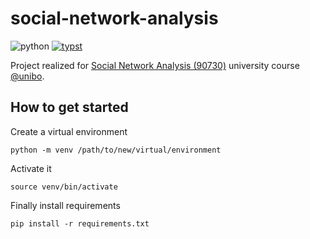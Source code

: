 # social-network-analysis

![python](https://img.shields.io/badge/Python-3776AB.svg?style=plain&logo=Python&logoColor=white)
[![typst](https://img.shields.io/badge/Typst-239DAD.svg?style=plain&logo=Typst&logoColor=white)](https://micheledinelli.github.io/sna/main.pdf)

Project realized for [Social Network Analysis (90730)](https://www.unibo.it/it/studiare/dottorati-master-specializzazioni-e-altra-formazione/insegnamenti/insegnamento/2024/477342) university course [@unibo](https://www.unibo.it/it).

## How to get started

Create a virtual environment

```console
python -m venv /path/to/new/virtual/environment
```

Activate it

```console
source venv/bin/activate
```

Finally install requirements

```console
pip install -r requirements.txt
```
